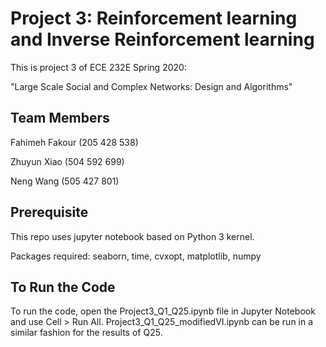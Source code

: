 # Project 3: Reinforcement learning and Inverse Reinforcement learning
This is project 3 of ECE 232E Spring 2020:

"Large Scale Social and Complex Networks: Design and Algorithms"

## Team Members
Fahimeh Fakour (205 428 538)

Zhuyun Xiao (504 592 699)

Neng Wang (505 427 801)

## Prerequisite
This repo uses jupyter notebook based on Python 3 kernel.

Packages required: seaborn, time, cvxopt, matplotlib, numpy

## To Run the Code
To run the code, open the Project3_Q1_Q25.ipynb file in Jupyter Notebook and use Cell > Run All. Project3_Q1_Q25_modifiedVI.ipynb can be run in a similar fashion for the results of Q25.


